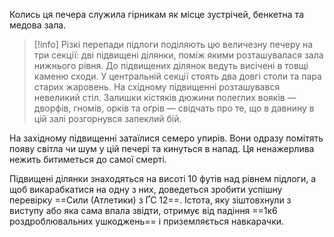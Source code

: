 Колись ця печера служила гірникам як місце зустрічей, бенкетна та медова зала.
>[!info]
>Різкі перепади підлоги поділяють цю величезну печеру на три секції: дві підвищені ділянки, поміж якими розташувалася зала нижнього рівня. До підвищених ділянок ведуть висічені в товщі каменю сходи. У центральній секції стоять два довгі столи та пара старих жаровень. На східному підвищенні розташувався невеликий стіл. Залишки кістяків дюжини полеглих вояків — дворфів, гномів, орків та оґрів — свідчать про те, що в давнину в цій залі розгорнувся запеклий бій.

На західному підвищенні затаїлися семеро упирів. Вони одразу помітять появу світла чи шум у цій печері та кинуться в напад. Ця ненажерлива нежить битиметься до самої смерті.

Підвищені ділянки знаходяться на висоті 10 футів над рівнем підлоги, а щоб викарабкатися на одну з них, доведеться зробити успішну перевірку ==Сили (Атлетики) з ҐС 12==. Істота, яку зіштовхнули з виступу або яка сама впала звідти, отримує від падіння ==1к6 роздроблювальних ушкоджень== і приземляється навкарачки.